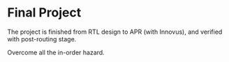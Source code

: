 # Final Project
The project is finished from RTL design to APR (with Innovus), and verified with post-routing stage.

Overcome all the in-order hazard.
